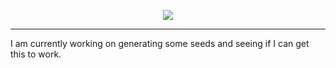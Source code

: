 <p align="center"><img src="https://i.imgur.com/3iJBlsw.png"></p>

---

I am currently working on generating some seeds and seeing if I can get this to work.
